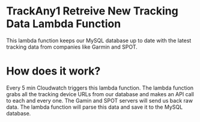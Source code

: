 # TrackAny1 Retreive New Tracking Data Lambda Function
This lambda function keeps our MySQL database up to date with the latest tracking data from companies like Garmin and SPOT.

# How does it work?
Every 5 min Cloudwatch triggers this lambda function. The lambda function grabs all the tracking device URLs from our database and makes an API call to each and every one. The Gamin and SPOT servers will send us back raw data. The lambda function will parse this data and save it to the MySQL database.